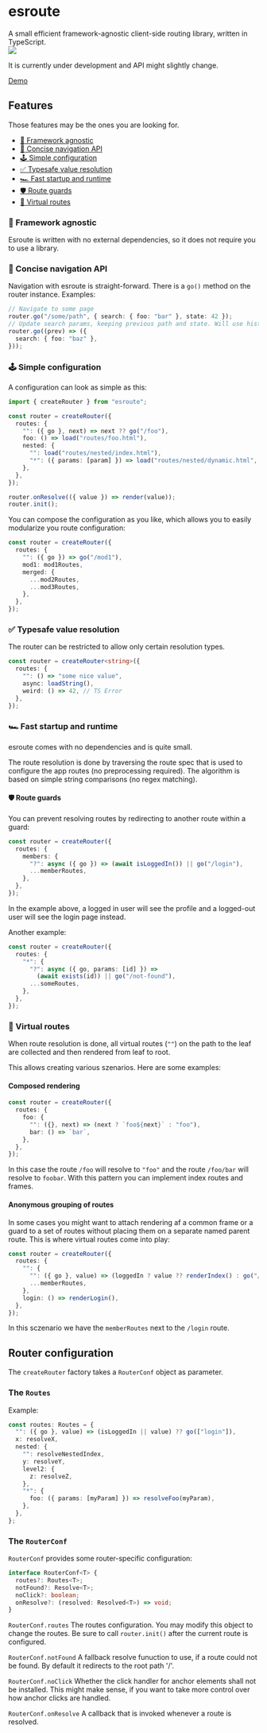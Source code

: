 # esroute

A small efficient framework-agnostic client-side routing library, written in TypeScript.\
[![](https://flat.badgen.net/bundlephobia/minzip/esroute)](https://bundlephobia.com/result?p=esroute)

It is currently under development and API might slightly change.

[Demo](https://stackblitz.com/edit/esroute)

## Features

Those features may be the ones you are looking for.

- [🌈 Framework agnostic](#-framework-agnostic)
- [🧭 Concise navigation API](#-concise-navigation-api)
- [🕹 Simple configuration](#-simple-configuration)
- [✅ Typesafe value resolution](#-typesafe-value-resolution)
- [🏎 Fast startup and runtime](#-fast-startup-and-runtime)
- [🛡 Route guards](#-route-guards)
- [🦄 Virtual routes](#-virtual-routes)

### 🌈 Framework agnostic

Esroute is written with no external dependencies, so it does not require you to use a library.

### 🧭 Concise navigation API

Navigation with esroute is straight-forward.
There is a `go()` method on the router instance.
Examples:

```ts
// Navigate to some page
router.go("/some/path", { search: { foo: "bar" }, state: 42 });
// Update search params, keeping previous path and state. Will use history.replaceState() by default.
router.go((prev) => ({
  search: { foo: "baz" },
}));
```

### 🕹 Simple configuration

A configuration can look as simple as this:

```ts
import { createRouter } from "esroute";

const router = createRouter({
  routes: {
    "": ({ go }, next) => next ?? go("/foo"),
    foo: () => load("routes/foo.html"),
    nested: {
      "": load("routes/nested/index.html"),
      "*": ({ params: [param] }) => load("routes/nested/dynamic.html", param),
    },
  },
});

router.onResolve(({ value }) => render(value));
router.init();
```

You can compose the configuration as you like, which allows you to easily modularize you route configuration:

```ts
const router = createRouter({
  routes: {
    "": ({ go }) => go("/mod1"),
    mod1: mod1Routes,
    merged: {
      ...mod2Routes,
      ...mod3Routes,
    },
  },
});
```

### ✅ Typesafe value resolution

The router can be restricted to allow only certain resolution types.

```ts
const router = createRouter<string>({
  routes: {
    "": () => "some nice value",
    async: loadString(),
    weird: () => 42, // TS Error
  },
});
```

### 🏎 Fast startup and runtime

esroute comes with no dependencies and is quite small.

The route resolution is done by traversing the route spec that is used to configure the app routes (no preprocessing required). The algorithm is based on simple string comparisons (no regex matching).

#### 🛡 Route guards

You can prevent resolving routes by redirecting to another route within a guard:

```ts
const router = createRouter({
  routes: {
    members: {
      "?": async ({ go }) => (await isLoggedIn()) || go("/login"),
      ...memberRoutes,
    },
  },
});
```

In the example above, a logged in user will see the profile and a logged-out user will see the login page instead.

Another example:

```ts
const router = createRouter({
  routes: {
    "*": {
      "?": async ({ go, params: [id] }) =>
        (await exists(id)) || go("/not-found"),
      ...someRoutes,
    },
  },
});
```

### 🦄 Virtual routes

When route resolution is done, all virtual routes (`""`) on the path to the leaf are collected and then rendered from leaf to root.

This allows creating various szenarios. Here are some examples:

#### Composed rendering

```ts
const router = createRouter({
  routes: {
    foo: {
      "": ({}, next) => (next ? `foo${next}` : "foo"),
      bar: () => `bar`,
    },
  },
});
```

In this case the route `/foo` will resolve to `"foo"` and the route `/foo/bar` will resolve to `foobar`. With this pattern you can implement index routes and frames.

#### Anonymous grouping of routes

In some cases you might want to attach rendering af a common frame or a guard to a set of routes without placing them on a separate named parent route. This is where virtual routes come into play:

```ts
const router = createRouter({
  routes: {
    "": {
      "": ({ go }, value) => (loggedIn ? value ?? renderIndex() : go("/login")),
      ...memberRoutes,
    },
    login: () => renderLogin(),
  },
});
```

In this sczenario we have the `memberRoutes` next to the `/login` route.

## Router configuration

The `createRouter` factory takes a `RouterConf` object as parameter.

### The `Routes`

Example:

```ts
const routes: Routes = {
  "": ({ go }, value) => (isLoggedIn || value) ?? go(["login"]),
  x: resolveX,
  nested: {
    "": resolveNestedIndex,
    y: resolveY,
    level2: {
      z: resolveZ,
    },
    "*": {
      foo: ({ params: [myParam] }) => resolveFoo(myParam),
    },
  },
};
```

### The `RouterConf`

`RouterConf` provides some router-specific configuration:

```ts
interface RouterConf<T> {
  routes?: Routes<T>;
  notFound?: Resolve<T>;
  noClick?: boolean;
  onResolve?: (resolved: Resolved<T>) => void;
}
```

`RouterConf.routes`
The routes configuration.
You may modify this object to change the routes.
Be sure to call `router.init()` after the current route is configured.

`RouterConf.notFound`
A fallback resolve funuction to use, if a route could not be found.
By default it redirects to the root path '/'.

`RouterConf.noClick`
Whether the click handler for anchor elements shall not be installed. This might make sense, if you want to take more control over how anchor clicks are handled.

`RouterConf.onResolve`
A callback that is invoked whenever a route is resolved.
